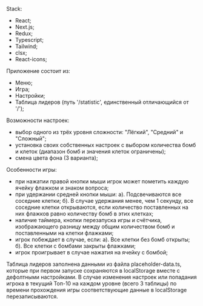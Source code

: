 Stack:
- React;
- Next.js;
- Redux;
- Typescript;
- Tailwind;
- clsx;
- React-icons;
  
Приложение состоит из:
- Меню;
- Игра;
- Настройки;
- Таблица лидеров (путь '/statistic', единственный отличающийся от '/');
  
Возможности настроек:
- выбор одного из трёх уровня сложности: "Лёгкий", "Средний" и "Сложный";
- установка своих собственных настроек с выбором количества бомб и клеток (диапазон бомб и значения клеток ограничены);
- смена цвета фона (3 варианта);
  
Особенности игры:
- при нажатии правой кнопки мыши игрок может пометить каждую ячейку флажком и знаком вопроса;
- при удержании средней кнопки мыши:
а). Подсвечиваются все соседние клетки;
б). В случае удержания менее, чем 1 секунду, все соседние клетки открываются, если количество поставленных на них флажков равно количеству бомб в этих клетках;
- наличие таймера, кнопки перезапуска игры и счётчика, изображающего разницу между общим количеством бомб и поставленными на клетки флажками;
- игрок побеждает в случае, если:
а). Все клетки без бомб открыты;
б). Все клетки с бомбами закрыты флажками;
- игрок проигрывает в случае нажатия на ячейку с бомбой;
  
Таблица лидеров заполнена данными из файла placeholder-data.ts, которые при первом запуске сохраняются в localStorage вместе с дефолтными настройками. В случае изменения настроек или попадания игрока в текущий Топ-10 на каждом уровне (всего 3 таблицы) по времени прохождения игры соответствующие данные в localStorage перезаписываются.
  
